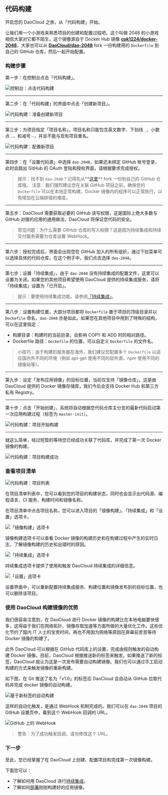 ## 代码构建

开启您的 DaoCloud 之旅，从「代码构建」开始。

让我们用一个小游戏来熟悉项目的创建和配置过程吧。这个叫做 2048 的小游戏相信大家对它都不陌生，这个镜像源自于 Docker Hub 镜像 **[cpk1224/docker-2048](https://registry.hub.docker.com/u/cpk1224/docker-2048/)**，大家也可以从 **[DaoCloud/dao-2048](https://github.com/DaoCloud/dao-2048/)** fork 一份构建用的 `Dockerfile` 到自己的 GitHub 仓库，然后一起开始配置。

<!-- TODO: 添加至术语表：代码仓库、GitHub -->

### 构建步骤

第一步：在控制台点击「代码构建」。

![控制台：点击代码构建](/img/screenshots/features/build-flows/dashboard.png)

---

第二步：在「代码构建」的界面中点击「创建新项目」。

![代码构建：准备创建新项目](/img/screenshots/features/build-flows/build-flows-index.png)

---

第三步：为项目指定「项目名称」，项目名称只能包含英文数字、下划线 `_`、小数点 `.`、和减号 `-`，并且不能与现有项目重名。

![代码构建：配置新项目](/img/screenshots/features/build-flows/new.png)

---

第四步：在「设置代码源」中选择 `dao-2048`，如果还未绑定 GitHub 账号登录，此时会跳出 GitHub 的 OAuth 登陆和授权界面，请根据要求完成授权。

> 提示：找不到 `dao-2048`？记得先从**[这里](https://github.com/DaoCloud/dao-2048/)** fork 一份到自己的 GitHub 仓库哦。
> 注意：我们强烈建议您在关联 GitHub 项目之前，确保您的 `Dockerfile` 可以在本地正常构建，Docker 镜像内的程序可以正常执行，以免增加在云端排错的难度。

---

第五步：DaoCloud 需要获取必要的 GitHub 读写权限，这是国际上绝大多数与 GitHub 对接的应用的通用做法，DaoCloud 将保证您代码的安全。

> 常见问题：为什么需要 GitHub 仓库的写入权限？这是因为持续集成和持续交付服务需要为仓库设置 WebHook。

---

<!-- TODO: 添加至术语表：持续集成、持续交付 -->

第六步：授权完成后，界面会出现您在 GitHub 加入的所有组织，通过下拉菜单可以选择具体的代码仓库，在这个例子中，我们点击选择 `dao-2048`。

---

第七步：设置「持续集成」，由于 `dao-2048` 没有持续集成的配置文件，这里可以设置为关闭。如果您的其他项目希望使用 DaoCloud 提供的持续集成服务，请将「持续集成」设置为「已开启」。

> 提示：要使用持续集成功能，请参阅[「持续集成」](continuous-integration/README.md)。

---

第八步：设置构建位置，大部分项目都将 `Dockerfile` 置于项目的顶级目录并以 `Dockefile` 命名，`dao-2048` 亦是如此。如果您在其他项目中用到了特殊的结构，可以在这里指定：

* 构建目录：构建时的当前目录，会影响 COPY 和 ADD 时的相对路径。
* Dockerfile 路径：`Dockefile` 的位置，可以自定义 `Dockerfile` 的文件名。

> 小技巧：由于构建的服务器在海外，我们建议您配置多个 `Dockerfile` 以适应国内外不同的环境（例如 apt-get 使用不同的软件源，npm 使用不同的镜像站等）。

---

第九步：设定「发布应用镜像」的目标位置，当前仅支持「镜像仓库」，这是由 DaoCloud 提供的 Docker 镜像存储库，我们今后会支持 Docker Hub 和第三方私有 Registry。

---

第十步：点击「开始创建」，系统将自动根据您代码仓库主分支的最新代码启动第一次应用构建过程（标签为 `master-init`）。

![代码构建：项目开始构建](/img/screenshots/features/build-flows/build-start.png)

---

就这么简单，经过短暂的等待您已经成功关联了代码库，并完成了第一次 Docker 镜像的构建。

![代码构建：项目构建成功](/img/screenshots/features/build-flows/build-success.png)

### 查看项目清单

![代码构建：项目列表](/img/screenshots/features/build-flows/build-flows-index-with-project.png)

在项目清单列表中，您可以看到您的项目的构建状态，同时也会显示出代码源、编程语言、CI 服务、构建时间和镜像名称。

在项目清单中点击项目名称，您可以进入项目的「镜像构建」、「持续集成」和「设置」选项卡。

![「镜像构建」选项卡](/img/screenshots/features/build-flows/build-history.png)

镜像构建选项卡可以查看 Docker 镜像的构建历史和在构建过程中产生的实时日志，了解镜像构建的历史和出错时的原因。

![「持续集成」选项卡](/img/screenshots/features/build-flows/build-ci.png)

持续集成选项卡提供了使用和触发 DaoCloud 持续集成的详细信息。

![「设置」选项卡](/img/screenshots/features/build-flows/build-settings.png)

设置界面中，可以重新配置持续集成服务、构建位置和镜像发布到的目标位置，也可以删除该项目。

### 使用 DaoCloud 构建镜像的优势

我们很容易注意到，在 DaoCloud 进行 Docker 镜像的构建比在本地电脑要快很多，这得益于我们在网络拓扑、镜像存取加速等方面所做的大量优化工作。这些优化节约了国内 IT 人士的宝贵时间，再也不用因为网络等原因在屏幕前苦苦等待 Docker 镜像的构建了。

<!-- TODO: 添加至术语表：标签 -->

此外 DaoCloud 可以根据在 GitHub 代码库上的设置，完成由规则触发的自动构建 Docker 镜像。目前，DaoCloud 根据推送新的标签来触发。如果推送了新的标签，DaoCloud 就认为这是一次发布需要自动构建镜像。我们也可以通过手工启动构建的方式来触发镜像的重新构建。

如下图，在 Git 推送了名为「v1.0」的标签后 DaoCloud 会自动从 GitHub 拉取代码并完成 docker 镜像的自动构建。

![基于新标签的自动构建](/img/screenshots/features/build-flows/tagging.png)

这样的自动化触发，是通过 WebHook 机制完成的。我们可以在 `dao-2048` 项目的 GitHub 设置页中，看到这个 WebHook 回调的 URL。

![GitHub 上的 WebHook](/img/screenshots/features/build-flows/webhook.png)

> 警告：为了成功触发回调，请勿修改这个 URL。

### 下一步

至此，您已经掌握了在 DaoCloud 上创建、配置项目和完成第一次镜像构建。

下面您可以：

* 了解如何用 DaoCloud 进行[持续集成](continuous-integration/README.md)。
* 了解如何[部署](deployment.md)刚刚构建好的应用镜像。
